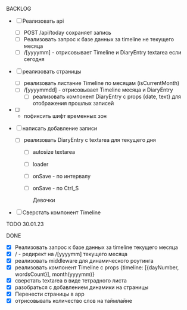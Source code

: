 BACKLOG
- [ ] Реализовать api
  - [ ] POST /api/today сохраняет запись
  - [ ] Реализовать запрос к базе данных за timeline не текущего месяца
  - [ ] /[yyyymm] - отрисовывает Timeline и DiaryEntry textarea если сегодня
- [ ] реализовать страницы
    - [ ] реализовать листание Timeline по месяцам (isCurrentMonth)
  - [ ] /[yyyymmdd] - отрисовывает Timeline месяца и DiaryEntry
    - [ ] реализовать компонент DiaryEntry с props {date, text} для отображения прошлых записей
- [ ] * пофиксить шифт временных зон 
- [ ] написать добавление записи
  - [ ] реализовать DiaryEntry с textarea для текущего дня
    - [ ] autosize textarea
    - [ ] loader
    - [ ] onSave - по интервалу
    - [ ] onSave - по Ctrl_S

      Девочки
- [ ] Сверстать компонент Timeline



TODO 30.01.23

  DONE
- [x] Реализовать запрос к базе данных за timeline текущего месяца
- [x] / - редирект на /[yyyymm] текущего месяца
- [x] реализовать middleware для динамического роутинга
- [x] реализовать компонент Timeline с props {timeline: [{dayNumber, wordsCount}], month(yyyymm)}
- [x] сверстать textarea в виде тетрадного листа
- [x] разобраться с добавлением динамики на страницы
- [x] Перенести страницы в app
- [x] отрисовывать количество слов на таймлайне
